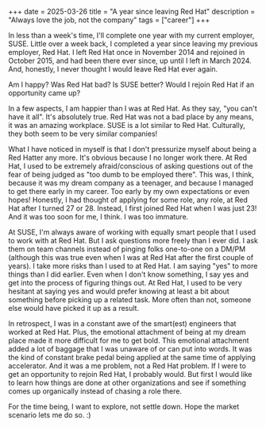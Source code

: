 +++ 
date = 2025-03-26
title = "A year since leaving Red Hat"
description = "Always love the job, not the company"
tags = ["career"]
+++

In less than a week's time, I'll complete one year with my current employer,
SUSE. Little over a week back, I completed a year since leaving my previous
employer, Red Hat. I left Red Hat once in November 2014 and rejoined in October
2015, and had been there ever since, up until I left in March 2024. And,
honestly, I never thought I would leave Red Hat ever again.

Am I happy? Was Red Hat bad? Is SUSE better? Would I rejoin Red Hat if an
opportunity came up?

In a few aspects, I am happier than I was at Red Hat. As they say, "you can't
have it all". It's absolutely true. Red Hat was not a bad place by any means,
it was an amazing workplace. SUSE is a lot similar to Red Hat. Culturally, they
both seem to be very similar companies!

What I have noticed in myself is that I don't pressurize myself about being a
Red Hatter any more. It's obvious because I no longer work there. At Red Hat, I
used to be extremely afraid/conscious of asking questions out of the fear of
being judged as "too dumb to be employed there". This was, I think, because it
was my dream company as a teenager, and because I managed to get there early in
my career. Too early by my own expectations or even hopes! Honestly, I had
thought of applying for some role, any role, at Red Hat after I turned 27 or
28. Instead, I first joined Red Hat when I was just 23! And it was too soon for
me, I think. I was too immature.

At SUSE, I'm always aware of working with equally smart people that I used to
work with at Red Hat. But I ask questions more freely than I ever did. I ask
them on team channels instead of pinging folks one-to-one on a DM/PM (although
this was true even when I was at Red Hat after the first couple of years). I
take more risks than I used to at Red Hat. I am saying "yes" to more things
than I did earlier. Even when I don't know something, I say yes and get into
the process of figuring things out. At Red Hat, I used to be very hesitant at
saying yes and would prefer knowing at least a bit about something before
picking up a related task. More often than not, someone else would have picked
it up as a result.

In retrospect, I was in a constant awe of the smart(est) engineers that worked
at Red Hat. Plus, the emotional attachment of being at my dream place made it
more difficult for me to get bold. This emotional attachment added a lot of
baggage that I was unaware of or can put into words. It was the kind of
constant brake pedal being applied at the same time of applying accelerator.
And it was a me problem, not a Red Hat problem. If I were to get an opportunity
to rejoin Red Hat, I probably would. But first I would like to learn how things
are done at other organizations and see if something comes up organically
instead of chasing a role there. 

For the time being, I want to explore, not settle down. Hope the market
scenario lets me do so. :)
